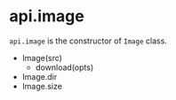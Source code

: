 # api.image

`api.image` is the constructor of `Image` class.

- Image(src)
  + download(opts)
- Image.dir
- Image.size

